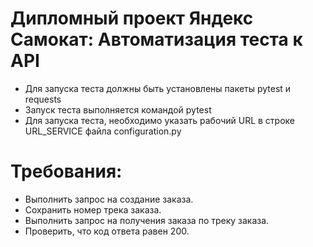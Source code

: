 ﻿# Дипломный проект Яндекс Самокат: Автоматизация теста к API

- Для запуска теста должны быть установлены пакеты pytest и requests
- Запуск теста выполняется командой pytest
- Для запуска теста, необходимо указать рабочий URL в строке URL_SERVICE файла configuration.py

# Требования:

- Выполнить запрос на создание заказа.
- Сохранить номер трека заказа.
- Выполнить запрос на получения заказа по треку заказа.
- Проверить, что код ответа равен 200.
